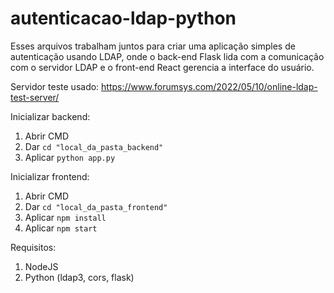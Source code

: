 # autenticacao-ldap-python
Esses arquivos trabalham juntos para criar uma aplicação simples de autenticação usando LDAP, onde o back-end Flask lida com a comunicação com o servidor LDAP e o front-end React gerencia a interface do usuário.  

Servidor teste usado: https://www.forumsys.com/2022/05/10/online-ldap-test-server/  

Inicializar backend:  
1. Abrir CMD
2. Dar `cd "local_da_pasta_backend"`  
3. Aplicar `python app.py`  

Inicializar frontend:  
1. Abrir CMD
2. Dar `cd "local_da_pasta_frontend"`
3. Aplicar `npm install`
4. Aplicar `npm start`  

Requisitos:
1. NodeJS
2. Python (ldap3, cors, flask)
